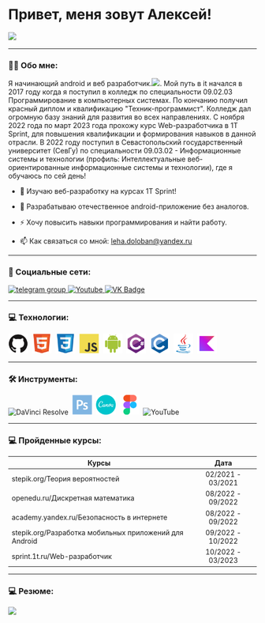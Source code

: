 
# Привет, меня зовут Алексей!
<img src="https://sun9-45.userapi.com/impf/odP5p-axat1wxQc7-dCEW4aSUbkTupa9F05NAA/9HSnGMMJVUE.jpg?size=960x384&quality=96&crop=0,0,1920,768&sign=859f0f650e35e6a8effa14dc05f77bc5&c_uniq_tag=X-uciM5GEdxCWuJcWmPDj9rn_H8gnAhahMgF1qSZ91Y&type=helpers">

---

### :man_technologist: Обо мне:

Я начинающий android и веб разработчик.<img src="https://media.giphy.com/media/WUlplcMpOCEmTGBtBW/giphy.gif" width="30px">. Мой путь в it начался в 2017 году когда я поступил в колледж по специальности 09.02.03 Программирование в компьютерных системах. По кончанию получил красный диплом и квалификацию "Техник-программист". Колледж дал огромную базу знаний для развития во всех направлениях. С ноября 2022 года по март 2023 года прохожу курс Web-разработчика в 1T Sprint, для повышения квалификации и формирования навыков в данной отрасли. В 2022 году поступил в Севастопольский государственный университет (СевГу) по специальности 09.03.02 - Информационные системы и технологии (профиль: Интеллектуальные веб-ориентированные информационные системы и технологии), где я обучаюсь по сей день!

- :telescope: Изучаю веб-разработку на курсах 1T Sprint!

- :seedling: Разрабатываю отечественное android-приложение без аналогов.

- :zap: Хочу повысить навыки программирования и найти работу. 

- :mailbox: Как связаться со мной: leha.doloban@yandex.ru

---

### 🤝 Социальные сети:

  <div id="badges">
    <a href="https://t.me/AlekDn" target="_blank">
      <img src="https://cdn-icons-png.flaticon.com/512/2111/2111646.png" width="40" height="40" alt="telegram group" />
    </a>
    <a href="https://www.youtube.com/channel/UC551HE8lk_2j7nMXnqZkqPA" target="_blank">
      <img src="https://cdn-icons-png.flaticon.com/512/3670/3670147.png" width="40" height="40" alt="Youtube"/>
    </a>
    <a href="https://vk.com/alekdn" target="_blank">
      <img src="https://cdn-icons-png.flaticon.com/512/145/145813.png" width="40" height="40" alt="VK Badge"/>
    </a>
  </div>

---

### 💻 Технологии:

<div>
  <img src="https://github.com/devicons/devicon/blob/master/icons/github/github-original.svg" title="git" alt="git" width="40" height="40"/>&nbsp
  <img src="https://github.com/devicons/devicon/blob/master/icons/html5/html5-original.svg" title="html5" alt="html5" width="40" height="40"/>&nbsp
  <img src="https://github.com/devicons/devicon/blob/master/icons/css3/css3-original.svg" title="css" alt="css" width="40" height="40"/>&nbsp
  <img src="https://github.com/devicons/devicon/blob/master/icons/javascript/javascript-original.svg" title="javascript" alt="javascript" width="40" height="40"/>&nbsp
  <img src="https://github.com/devicons/devicon/blob/master/icons/android/android-original.svg" title="css" alt="css" width="40" height="40"/>&nbsp
  <img src="https://github.com/devicons/devicon/blob/master/icons/csharp/csharp-original.svg" title="css" alt="css" width="40" height="40"/>&nbsp
  <img src="https://github.com/devicons/devicon/blob/master/icons/c/c-original.svg" title="css" alt="css" width="40" height="40"/>&nbsp
  <img src="https://github.com/devicons/devicon/blob/master/icons/java/java-original.svg" title="css" alt="css" width="40" height="40"/>&nbsp
  <img src="https://github.com/devicons/devicon/blob/master/icons/kotlin/kotlin-original.svg" title="css" alt="css" width="40" height="40"/>&nbsp
</div>

---

### 🛠 Инструменты:

<div>
  <img src="https://upload.wikimedia.org/wikipedia/commons/9/90/DaVinci_Resolve_17_logo.svg" title="DaVinci Resolve" alt="DaVinci Resolve" width="40" height="40"/>&nbsp;
  <img src="https://github.com/devicons/devicon/blob/master/icons/photoshop/photoshop-plain.svg" title="photoshop" alt="photoshop" width="40" height="40"/>&nbsp;
  <img src="https://github.com/devicons/devicon/blob/master/icons/canva/canva-original.svg" title="canva" alt="canva" width="40" height="40"/>&nbsp;
  <img src="https://github.com/devicons/devicon/blob/master/icons/figma/figma-original.svg" title="figma" alt="figma" width="40" height="40"/>&nbsp;
  <img src="https://upload.wikimedia.org/wikipedia/commons/9/9e/YouTube_Logo_%282013-2017%29.svg" title="YouTube" alt="YouTube" width="40" height="40"/>&nbsp;
</div>

---

### 💻 Пройденные курсы:

| Курсы                                                           | Дата              |
| ----------------------------------------------------------------| :---------------: |
| stepik.org/Теория вероятностей                                  | 02/2021 - 03/2021 |
| openedu.ru/Дискретная математика                                | 08/2022 - 09/2022 |
| academy.yandex.ru/Безопасность в интернете                      | 08/2022 - 09/2022 |
| stepik.org/Разработка мобильных приложений для Android          | 09/2022 - 10/2022 |
| sprint.1t.ru/Web-разработчик                                    | 10/2022 - 03/2023 |


---

### 💻 Резюме:
<img src="https://github.com/AlekD1/AlekD1/assets/125153008/471ea7e3-8bc2-4f31-b932-c2e776f0f831">




